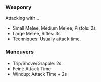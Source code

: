 ### Weaponry
Attacking with...
- Small Melee, Medium Melee, Pistols: 2s
- Large Melee, Rifles: 3s
- Techniques: Usually attack time.

### Maneuvers
- Trip/Shove/Grapple: 2s
- Feint: Attack Time
- Windup: Attack Time + 2s